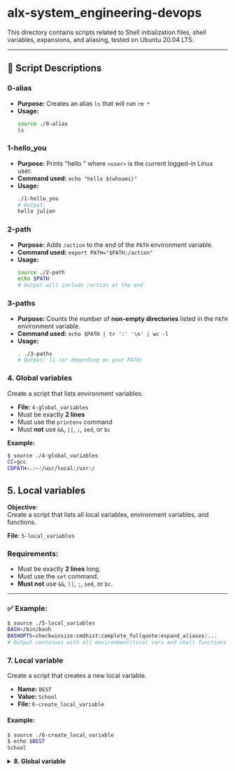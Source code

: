 # alx-system_engineering-devops

This directory contains scripts related to Shell initialization files, shell variables, expansions, and aliasing, tested on Ubuntu 20.04 LTS.

---

## 📄 Script Descriptions

### 0-alias
- **Purpose:** Creates an alias `ls` that will run `rm *`
- **Usage:**
  ```bash
  source ./0-alias
  ls     

### 1-hello_you
- **Purpose:** Prints "hello <user>" where `<user>` is the current logged-in Linux user.
- **Command used:** `echo "hello $(whoami)"`
- **Usage:**
  ```bash
  ./1-hello_you
  # Output:
  hello julien

### 2-path
- **Purpose:** Adds `/action` to the end of the `PATH` environment variable.
- **Command used:** `export PATH="$PATH:/action"`
- **Usage:**
  ```bash
  source ./2-path
  echo $PATH
  # Output will include /action at the end

### 3-paths
- **Purpose:** Counts the number of **non-empty directories** listed in the `PATH` environment variable.
- **Command used:** `echo $PATH | tr ':' '\n' | wc -l`
- **Usage:**
  ```bash
  . ./3-paths
  # Output: 11 (or depending on your PATH)

### 4. Global variables

Create a script that lists environment variables.

- **File:** `4-global_variables`
- Must be exactly **2 lines**
- Must use the `printenv` command
- Must **not** use `&&`, `||`, `;`, `sed`, or `bc`

**Example:**
```bash
$ source ./4-global_variables
CC=gcc
CDPATH=.:~:/usr/local:/usr:/

```

## 5. Local variables

**Objective**:  
Create a script that lists all local variables, environment variables, and functions.

**File**: `5-local_variables`

### Requirements:
- Must be exactly **2 lines** long.
- Must use the `set` command.
- **Must not** use `&&`, `||`, `;`, `sed`, or `bc`.

---

### ✅ Example:

```bash
$ source ./5-local_variables
BASH=/bin/bash
BASHOPTS=checkwinsize:cmdhist:complete_fullquote:expand_aliases:...
# Output continues with all environment/local vars and shell functions
```

### 7. Local variable

Create a script that creates a new local variable.

- **Name:** `BEST`  
- **Value:** `School`  
- **File:** `6-create_local_variable`

#### Example:
```bash
$ source ./6-create_local_variable
$ echo $BEST
School
```

<details>
<summary><strong>8. Global variable</strong></summary>

Create a script that creates a new global variable.

- **Name:** `BEST`  
- **Value:** `School`  
- **File:** `7-create_global_variable`

<details>
<summary>Example:</summary>

```bash
$ source ./7-create_global_variable
$ echo $BEST
School
</details> </details> 
```

<details>
<summary><strong>9. Every addition to true knowledge is an addition to human power</strong></summary>

Write a script that prints the result of the addition of `128` with the value stored in the environment variable `TRUEKNOWLEDGE`, followed by a new line.

- **File:** `8-true_knowledge`

<details>
<summary>Example:</summary>

```bash
$ export TRUEKNOWLEDGE=1209
$ ./8-true_knowledge | cat -e
1337$
</details> </details> 
```

<details>
<summary><strong>9. Divide and rule</strong></summary>

Write a script that prints the result of `POWER` divided by `DIVIDE`, followed by a new line.

- **POWER** and **DIVIDE** are environment variables
- **File:** `9-divide_and_rule`

<details>
<summary>Example:</summary>

```bash
$ export POWER=42784
$ export DIVIDE=32
$ ./9-divide_and_rule
1337
</details> </details> 
```

<details>
<summary><strong>10. Love is anterior to life, posterior to death, initial of creation, and the exponent of breath</strong></summary>

Write a script that displays the result of `BREATH` to the power `LOVE`.

- **BREATH** and **LOVE** are environment variables
- The script should display the result followed by a new line
- **File:** `10-love_exponent_breath`

<details>
<summary>Example:</summary>

```bash
$ export BREATH=4
$ export LOVE=3
$ ./10-love_exponent_breath
64
</details> </details> 
```

<details>
<summary><strong>11. There are 10 types of people in the world -- Those who understand binary, and those who don't</strong></summary>

Write a script that converts a number from base 2 to base 10.

- The number in base 2 is stored in the environment variable `BINARY`
- The script should display the number in base 10, followed by a new line
- **File:** `11-binary_to_decimal`

<details>
<summary>Example:</summary>

```bash
$ export BINARY=10100111001
$ ./11-binary_to_decimal
1337
</details> </details> 

```

<details>
<summary><strong>12. Combination</strong></summary>

Create a script that prints all possible combinations of two lowercase letters, from `a` to `z`, except `oo`.

- One combination per line
- The output is ordered alphabetically starting from `aa`
- Do not print `oo`
- The script must contain **a maximum of 64 characters**

**File:** `12-combinations`

<details>
<summary>Example:</summary>

```bash
$ ./12-combinations | wc -l
675

$ ./12-combinations | grep oo
# (no output)

$ ./12-combinations | tail -303 | head -10
oi
oj
ok
ol
om
on
op
oq
or
os
</details> </details> 
```

<details>
<summary><strong>13. Floats</strong></summary>

Write a script that prints a number with **two decimal places**, followed by a new line.

- The number is stored in the environment variable `NUM`.
- The output should **always show two digits after the decimal**.

**File:** `13-print_float`

<details>
<summary>Example:</summary>

```bash
$ export NUM=0
$ ./13-print_float
0.00

$ export NUM=98
$ ./13-print_float
98.00

$ export NUM=3.14159265359
$ ./13-print_float
3.14
</details> </details> 
```

### 14. Decimal to Hexadecimal

**File:** `100-decimal_to_hexadecimal`

A Bash script that converts a number from base 10 to base 16.

- The decimal number is stored in the environment variable `DECIMAL`.
- The script prints the hexadecimal representation of the number, followed by a new line.

#### Example:

```bash
export DECIMAL=1337
./100-decimal_to_hexadecimal
# Output: 539
```

### 15. Everyone is a proponent of strong encryption

**File:** `101-rot13`

A Bash script that encodes and decodes text using the ROT13 encryption technique.

- Assumes input text is ASCII.
- The script reads from standard input and outputs ROT13-encoded text.
- ROT13 is symmetric, so encoding the output again decodes it.

#### Example:

Given a file named `quote` with the content:
```text
"Everyone is a proponent of strong encryption."

- Dorothy E. Denning

```
### 16. The eggs of the brood need to be an odd number

**File:** `102-odd`

A Bash script that prints every other line from standard input, starting with the first line.

- Uses `awk` to filter and output only odd-numbered lines.
- Accepts piped input or reads directly from standard input.

#### Example Usage:

```bash
ls -1 | ./102-odd

Given:

bin
boot
dev
etc
home
...

Output:

dev
home
lib
lib64
lost+found
mnt
proc
run
srv
t
t~
usr
vmlinuz
```
### 17. I'm an instant star. Just add water and stir.

**File:** `103-water_and_stir`

This shell script performs arithmetic on two environment variables, `WATER` and `STIR`, which are encoded in custom numeral systems.

- `WATER` is encoded in base `water` using characters: `e`, `w`, `a`, `t`, `r`
- `STIR` is encoded in base `stir` using characters: `t`, `i`, `.`, `r`, `s`
- The result is output in base `bestchol` using characters: `b`, `e`, `s`, `t`, `c`, `h`, `o`, `l`

#### Example:

```bash
export WATER="ewwatratewa"
export STIR="ti.itirtrtr"
./103-water_and_stir

Output:
shtbeolhc
